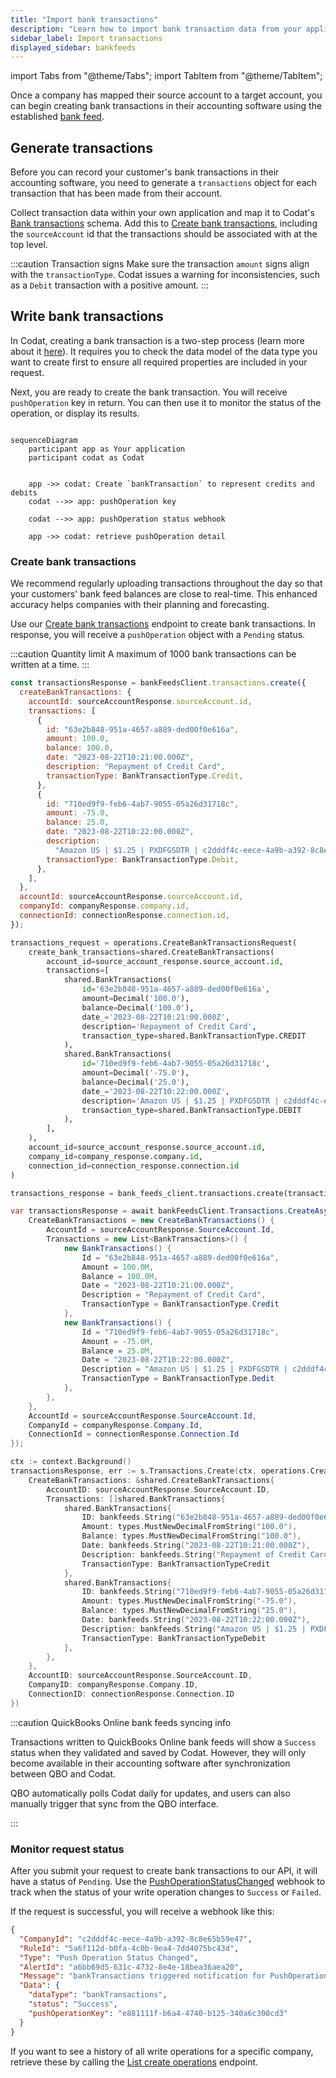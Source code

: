 ```yaml
---
title: "Import bank transactions"
description: "Learn how to import bank transaction data from your application to your customer's accounting software"
sidebar_label: Import transactions
displayed_sidebar: bankfeeds
---
```


import Tabs from "@theme/Tabs";
import TabItem from "@theme/TabItem";

Once a company has mapped their source account to a target account, you can begin creating bank transactions in their accounting software using the established [bank feed](../terms/bank-feed).

## Generate transactions

Before you can record your customer's bank transactions in their accounting software, you need to generate a `transactions` object for each transaction that has been made from their account.

Collect transaction data within your own application and map it to Codat's [Bank transactions](/bank-feeds-api#/schemas/BankTransactions) schema. Add this to [Create bank transactions](/bank-feeds-api#/schemas/CreateBankTransactions), including the `sourceAccount` id that the transactions should be associated with at the top level.

:::caution Transaction signs
Make sure the transaction `amount` signs align with the `transactionType`. Codat issues a warning for inconsistencies, such as a `Debit` transaction with a positive amount.
:::

## Write bank transactions

In Codat, creating a bank transaction is a two-step process (learn more about it [here](/using-the-api/push)). It requires you to check the data model of the data type you want to create first to ensure all required properties are included in your request.

Next, you are ready to create the bank transaction. You will receive `pushOperation` key in return. You can then use it to monitor the status of the operation, or display its results.

```mermaid

sequenceDiagram
    participant app as Your application
    participant codat as Codat


    app ->> codat: Create `bankTransaction` to represent credits and debits
    codat -->> app: pushOperation key

    codat -->> app: pushOperation status webhook

    app ->> codat: retrieve pushOperation detail

```

### Create bank transactions

We recommend regularly uploading transactions throughout the day so that your customers' bank feed balances are close to real-time. This enhanced accuracy helps companies with their planning and forecasting.

Use our [Create bank transactions](/bank-feeds-api#/operations/create-bank-transactions) endpoint to create bank transactions. In response, you will receive a `pushOperation` object with a `Pending` status.

:::caution Quantity limit
A maximum of 1000 bank transactions can be written at a time.
:::

<Tabs groupId="language">

<TabItem value="nodejs" label="TypeScript">

```javascript
const transactionsResponse = bankFeedsClient.transactions.create({
  createBankTransactions: {
    accountId: sourceAccountResponse.sourceAccount.id,
    transactions: [
      {
        id: "63e2b848-951a-4657-a889-ded00f0e616a",
        amount: 100.0,
        balance: 100.0,
        date: "2023-08-22T10:21:00.000Z",
        description: "Repayment of Credit Card",
        transactionType: BankTransactionType.Credit,
      },
      {
        id: "710ed9f9-feb6-4ab7-9055-05a26d31718c",
        amount: -75.0,
        balance: 25.0,
        date: "2023-08-22T10:22:00.000Z",
        description:
          "Amazon US | $1.25 | PXDFGSDTR | c2dddf4c-eece-4a9b-a392-8c8e65b59e47",
        transactionType: BankTransactionType.Debit,
      },
    ],
  },
  accountId: sourceAccountResponse.sourceAccount.id,
  companyId: companyResponse.company.id,
  connectionId: connectionResponse.connection.id,
});
```

</TabItem>

<TabItem value="python" label="Python">

```python
transactions_request = operations.CreateBankTransactionsRequest(
    create_bank_transactions=shared.CreateBankTransactions(
        account_id=source_account_response.source_account.id,
        transactions=[
            shared.BankTransactions(
                id='63e2b848-951a-4657-a889-ded00f0e616a',
                amount=Decimal('100.0'),
                balance=Decimal('100.0'),
                date_='2023-08-22T10:21:00.000Z',
                description='Repayment of Credit Card',
                transaction_type=shared.BankTransactionType.CREDIT
            ),
            shared.BankTransactions(
                id='710ed9f9-feb6-4ab7-9055-05a26d31718c',
                amount=Decimal('-75.0'),
                balance=Decimal('25.0'),
                date_='2023-08-22T10:22:00.000Z',
                description='Amazon US | $1.25 | PXDFGSDTR | c2dddf4c-eece-4a9b-a392-8c8e65b59e47',
                transaction_type=shared.BankTransactionType.DEBIT
            ),
        ],
    ),
    account_id=source_account_response.source_account.id,
    company_id=company_response.company.id,
    connection_id=connection_response.connection.id
)

transactions_response = bank_feeds_client.transactions.create(transactions_request)
```

</TabItem>

<TabItem value="csharp" label="C#">

```csharp
var transactionsResponse = await bankFeedsClient.Transactions.CreateAsync(new() {
    CreateBankTransactions = new CreateBankTransactions() {
        AccountId = sourceAccountResponse.SourceAccount.Id,
        Transactions = new List<BankTransactions>() {
            new BankTransactions() {
                Id = "63e2b848-951a-4657-a889-ded00f0e616a",
                Amount = 100.0M,
                Balance = 100.0M,
                Date = "2023-08-22T10:21:00.000Z",
                Description = "Repayment of Credit Card",
                TransactionType = BankTransactionType.Credit
            },
            new BankTransactions() {
                Id = "710ed9f9-feb6-4ab7-9055-05a26d31718c",
                Amount = -75.0M,
                Balance = 25.0M,
                Date = "2023-08-22T10:22:00.000Z",
                Description = "Amazon US | $1.25 | PXDFGSDTR | c2dddf4c-eece-4a9b-a392-8c8e65b59e47",
                TransactionType = BankTransactionType.Dedit
            },
        },
    },
    AccountId = sourceAccountResponse.SourceAccount.Id,
    CompanyId = companyResponse.Company.Id,
    ConnectionId = connectionResponse.Connection.Id
});
```

</TabItem>

<TabItem value="go" label="Go">

```go
ctx := context.Background()
transactionsResponse, err := s.Transactions.Create(ctx, operations.CreateBankTransactionsRequest{
    CreateBankTransactions: &shared.CreateBankTransactions{
        AccountID: sourceAccountResponse.SourceAccount.ID,
        Transactions: []shared.BankTransactions{
            shared.BankTransactions{
                ID: bankfeeds.String("63e2b848-951a-4657-a889-ded00f0e616a"),
                Amount: types.MustNewDecimalFromString("100.0"),
                Balance: types.MustNewDecimalFromString("100.0"),
                Date: bankfeeds.String("2023-08-22T10:21:00.000Z"),
                Description: bankfeeds.String("Repayment of Credit Card"),
                TransactionType: BankTransactionTypeCredit
            },
            shared.BankTransactions{
                ID: bankfeeds.String("710ed9f9-feb6-4ab7-9055-05a26d31718c"),
                Amount: types.MustNewDecimalFromString("-75.0"),
                Balance: types.MustNewDecimalFromString("25.0"),
                Date: bankfeeds.String("2023-08-22T10:22:00.000Z"),
                Description: bankfeeds.String("Amazon US | $1.25 | PXDFGSDTR | c2dddf4c-eece-4a9b-a392-8c8e65b59e47"),
                TransactionType: BankTransactionTypeDebit
            },
        },
    },
    AccountID: sourceAccountResponse.SourceAccount.ID,
    CompanyID: companyResponse.Company.ID,
    ConnectionID: connectionResponse.Connection.ID
})
```

</TabItem>

</Tabs>

:::caution QuickBooks Online bank feeds syncing info

Transactions written to QuickBooks Online bank feeds will show a `Success` status when they validated and saved by Codat. However, they will only become available in their accounting software after synchronization between QBO and Codat.

QBO automatically polls Codat daily for updates, and users can also manually trigger that sync from the QBO interface.

:::

### Monitor request status

After you submit your request to create bank transactions to our API, it will have a status of `Pending`. Use the [PushOperationStatusChanged](/bank-feeds/setup#webhooks) webhook to track when the status of your write operation changes to `Success` or `Failed`.

If the request is successful, you will receive a webhook like this:

```json
{
  "CompanyId": "c2dddf4c-eece-4a9b-a392-8c8e65b59e47",
  "RuleId": "5a6f112d-b0fa-4c0b-9ea4-7dd4075bc43d",
  "Type": "Push Operation Status Changed",
  "AlertId": "a6bb69d5-631c-4732-8e4e-18bea36aea20",
  "Message": "bankTransactions triggered notification for PushOperationStatusChanged at 2023-09-12T18:19:42.742Z",
  "Data": {
    "dataType": "bankTransactions",
    "status": "Success",
    "pushOperationKey": "e881111f-b6a4-4740-b125-340a6c300cd3"
  }
}
```

If you want to see a history of all write operations for a specific company, retrieve these by calling the [List create operations](/bank-feeds-api#/operations/list-create-operations) endpoint.
